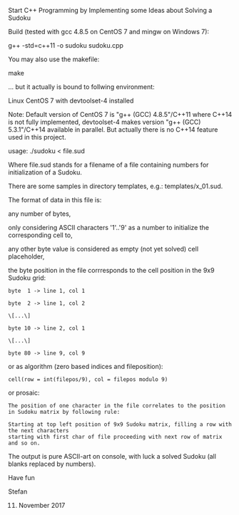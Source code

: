 Start C++ Programming by Implementing some Ideas about Solving a Sudoku


Build (tested with gcc 4.8.5 on CentOS 7 and mingw on Windows 7):

   g++ -std=c++11 -o sudoku sudoku.cpp

You may also use the makefile:

   make

... but it actually is bound to follwing environment:

   Linux CentOS 7 with devtoolset-4 installed

Note: Default version of CentOS 7 is "g++ (GCC) 4.8.5"/C++11 where C++14 is not fully implemented, devtoolset-4 makes version "g++ (GCC) 5.3.1"/C++14 available in parallel. But actually there is no C++14 feature used in this project.


usage: ./sudoku < file.sud

Where file.sud stands for a filename of a file containing numbers for initialization of a Sudoku.

There are some samples in directory templates, e.g.: templates/x_01.sud.

The format of data in this file is: 

  any number of bytes, 
  
  only considering ASCII characters '1'..'9' as a number to initialize the corresponding cell to,
  
  any other byte value is considered as empty (not yet solved) cell placeholder,
  
  the byte position in the file corrresponds to the cell position in the 9x9 Sudoku grid:
  
    byte  1 -> line 1, col 1
    
    byte  2 -> line 1, col 2
    
    \[...\]
    
    byte 10 -> line 2, col 1
    
    \[...\]
    
    byte 80 -> line 9, col 9
    
  or as algorithm (zero based indices and fileposition):
  
    cell(row = int(filepos/9), col = filepos modulo 9)
    
  or prosaic:
  
    The position of one character in the file correlates to the position in Sudoku matrix by following rule:
    
    Starting at top left position of 9x9 Sudoku matrix, filling a row with the next characters
    starting with first char of file proceeding with next row of matrix and so on.

The output is pure ASCII-art on console, with luck a solved Sudoku (all blanks replaced by numbers).

Have fun

Stefan

11. November 2017
